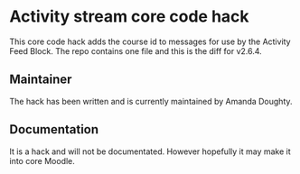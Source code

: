 Activity stream core code hack
==============================

This core code hack adds the course id to messages for use by the Activity Feed Block. The repo contains one file and this is the diff for v2.6.4.


Maintainer
----------

The hack has been written and is currently maintained by Amanda Doughty.


Documentation
-------------

It is a hack and will not be documentated. However hopefully it may make it into core Moodle.
